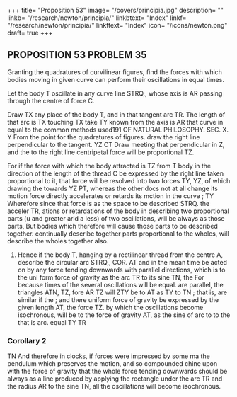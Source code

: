 +++
title= "Proposition 53"
image= "/covers/principia.jpg"
description= ""
linkb= "/research/newton/principia/"
linkbtext= "Index"
linkf= "/research/newton/principia/"
linkftext= "Index"
icon= "/icons/newton.png"
draft= true
+++

## PROPOSITION 53 PROBLEM 35

Granting the quadratures of curvilinear figures, find the forces with which bodies moving in given curve can perform their oscillations in equal times.

Let the body T oscillate in any curve line STRQ,, whose axis is AR passing through the centre of force C.

Draw TX any place of the body T, and in that tangent
arc
TR.
The
length of that arc
is
TX touching
TX take TY
known from
the
axis
is
AR
that curve in
equal to the
common methods used191
OF NATURAL PHILOSOPHY.
SEC. X.
Y
From the point
for the quadratures of figures.
draw the right line
perpendicular to the tangent.
YZ
CT
Draw
meeting that perpendicular in Z, and the
to the right line
centripetal force will be proportional
TZ.

For
if the force
with which the body
attracted
is
TZ
from T
body in the direction of the length of the thread
C
be expressed by the right line
taken proportional to it, that force will be resolved
into two forces TY, YZ, of which
drawing the
towards
YZ
PT,
whereas the other
docs not at all change its motion
force
directly accelerates or retards its mction in the curve
;
TY
Wherefore since that force
is
as the space to be described
STRQ.
the acceler
TR,
ations or retardations of the body in describing two proportional parts (u
and
greater arid a less) of two oscillations, will be always as those parts,
But bodies which
therefore will cause those parts to be described together.
continually describe together parts proportional to the wholes, will describe
the wholes together also.

1. Hence if the
body T, hanging by a rectilinear thread
from the centre A, describe the circular arc STRQ,,
COR.
AT
and in the mean time be acted on by any force tending
downwards with parallel directions, which is to the uni
form force of gravity as the arc TR to its sine TN, the
For because
times of the several oscillations will be equal.
are parallel, the triangles ATN,
TZ,
fore
AR
TZ will
ZTY
be to
AT
as
TY
to
TN
;
that
is,
are similar
if the
;
and there
uniform force
of
gravity be expressed by the given length AT, the force TZ. by which the
oscillations become isochronous, will be to the force of
gravity AT, as the
sine
of
arc
to
to
the
that
is
arc.
equal
TY
TR

### Corollary 2

TN
And
therefore in clocks, if forces were impressed by some ma
the pendulum which preserves the motion, and so compounded
chine upon
with the force of gravity that the whole force tending downwards should
be always as a line produced by applying the rectangle under the arc
TR
and the radius
AR
to
the sine
TN,
all
the oscillations
will
become
isochronous.

